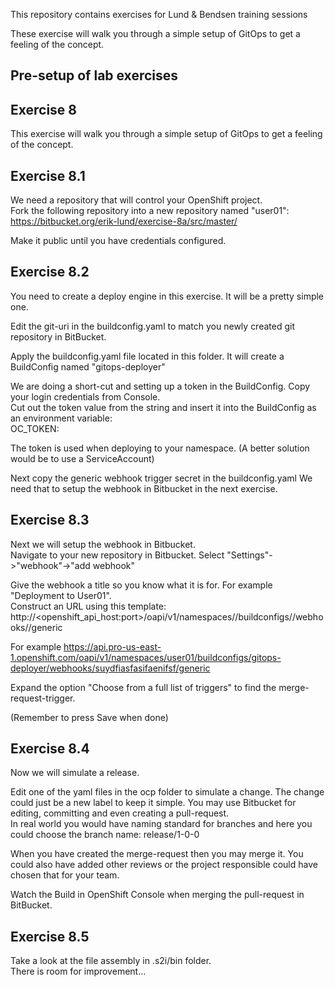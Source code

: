 This repository contains exercises for Lund & Bendsen training sessions

These exercise will walk you through a simple setup of GitOps to get a feeling of the concept.  


## Pre-setup of lab exercises


## Exercise 8

This exercise will walk you through a simple setup of GitOps to get a feeling of the concept.  


## Exercise 8.1

We need a repository that will control your OpenShift project.  
Fork the following repository into a new repository named "user01":
https://bitbucket.org/erik-lund/exercise-8a/src/master/

Make it public until you have credentials configured.


## Exercise 8.2

You need to create a deploy engine in this exercise. It will be a pretty simple one.    

Edit the git-uri in the buildconfig.yaml to match you newly created git repository in BitBucket.

Apply the buildconfig.yaml file located in this folder.
It will create a BuildConfig named "gitops-deployer"

We are doing a short-cut and setting up a token in the BuildConfig. Copy your login credentials from Console.  
Cut out the token value from the string and insert it into the BuildConfig as an environment variable:  
OC_TOKEN: <token>

The token is used when deploying to your namespace. (A better solution would be to use a ServiceAccount)

Next copy the generic webhook trigger secret in the buildconfig.yaml
We need that to setup the webhook in Bitbucket in the next exercise.


## Exercise 8.3

Next we will setup the webhook in Bitbucket.  
Navigate to your new repository in Bitbucket. Select "Settings"->"webhook"->"add webhook"  

Give the webhook a title so you know what it is for. For example "Deployment to User01".  
Construct an URL using this template:  
http://<openshift_api_host:port>/oapi/v1/namespaces/<namespace>/buildconfigs/<name>/webhooks/<secret>/generic

For example
https://api.pro-us-east-1.openshift.com/oapi/v1/namespaces/user01/buildconfigs/gitops-deployer/webhooks/suydfiasfasifaenifsf/generic

Expand the option "Choose from a full list of triggers" to find the merge-request-trigger.

(Remember to press Save when done)  


## Exercise 8.4

Now we will simulate a release.

Edit one of the yaml files in the ocp folder to simulate a change. The change could just be a new label to keep it simple.
You may use Bitbucket for editing, committing and even creating a pull-request.  
In real world you would have naming standard for branches and here you could choose the branch name:
release/1-0-0

When you have created the merge-request then you may merge it.
You could also have added other reviews or the project responsible could have chosen that for your team.

Watch the Build in OpenShift Console when merging the pull-request in BitBucket. 


## Exercise 8.5

Take a look at the file assembly in .s2i/bin folder.  
There is room for improvement...

